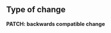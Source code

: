 <!--
  Short description of the problem being addressed or the reason for the proposed feature.

  If there is not an associated issue please consider creating one
-->

## Type of change

**PATCH: backwards compatible change**

<!--
**MAJOR: breaking change**
**MINOR: feature**
**PATCH: backwards compatible change**
**NONE: internal change**
-->
